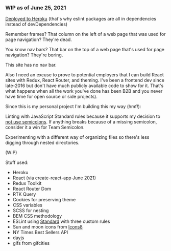 ### WIP as of June 25, 2021

[Deployed to Heroku](https://no-navbars.herokuapp.com/) (that's why eslint packages are all in dependencies instead of devDependencies)

Remember frames? That column on the left of a web page that was used for page navigation? They're dead.

You know nav bars? That bar on the top of a web page that's used for page navigation? They're boring.

This site has no nav bar.

Also I need an excuse to prove to potential employers that I can build React sites with Redux, React Router, and theming. I've been a frontend dev since late-2016 but don't have much publicly available code to show for it. That's what happens when all the work you've done has been B2B and you never have time for open source or side projects).

Since this is my personal project I'm building this my way (hmf!):

Linting with JavaScript Standard rules because it supports my decision to [not use semicolons](https://www.youtube.com/watch?v=Qlr-FGbhKaI). If anything breaks because of a missing semicolon, consider it a win for Team Semicolon.

Experimenting with a different way of organizing files so there's less digging through nested directories.

(WIP)

Stuff used:

- Heroku
- React (via create-react-app June 2021)
- Redux Toolkit
- React Router Dom
- RTK Query
- Cookies for preserving theme
- CSS variables
- SCSS for nesting
- BEM CSS methodology
- ESLint using [Standard](https://standardjs.com) with three custom rules
- Sun and moon icons from [Icons8](https://icons8.com/icon/set/weather)
- NY Times Best Sellers API
- dayjs
- gifs from gifcities
